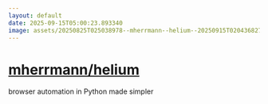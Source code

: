 ```yaml
---
layout: default
date: 2025-09-15T05:00:23.893340
image: assets/20250825T025038978--mherrmann--helium--20250915T020436827--cropped.png
---
```


# [mherrmann/helium](https://github.com/mherrmann/helium)

browser automation in Python made simpler

